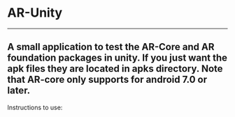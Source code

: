 # AR-Unity
---
A small application to test the AR-Core and AR foundation packages in unity.
If you just want the apk files they are located in apks directory. Note that AR-core only supports for android 7.0 or later.
---
Instructions to use:
